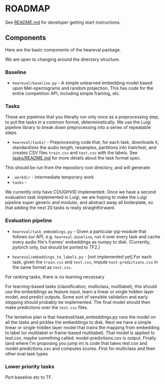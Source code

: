 # ROADMAP

See [README.md](README.md) for developer getting start instructions.

## Components

Here are the basic components of the heareval package.

We are open to changing around the directory structure.

### Baseline

* `heareval/baseline.py` - A simple unlearned embedding model based
upon Mel-spectograms and random projection. This has code for the
entire competition API, including simple framing, etc.

### Tasks

These are pipelines that you literally run only once as a preprocessing
step, to put the tasks in a common format, deterministically. We
use the Luigi pipeline library to break down preprocessing into a
series of repeatable steps.

* `heareval/tasks/` - Preprocessing code that, for each task,
downloads it, standardizes the audio length, resamples, partitions
into train/test, and creates CSV files `train.csv` and `test.csv`
with the labels. See [tasks/README.md](tasks/README.md) for more
details about the task format spec.

This should be run from the repository root directory, and will generate:
* `_workdir` - intermediate temporary work
* `tasks` - 


We currently only have COUGHVID implemented. Once we have a second
evaluation task implemented in Luigi, we are hoping to make the
Luigi pipeline super generic and modular, and abstract away all
boilerplate, so that adding the next 20 tasks is really straightforward.

### Evaluation pipeline

* `heareval/task_embeddings.py` - Given a particular pip-module
that follows our API, e.g. `heareval.baseline`, run it over every
task and cache every audio file's frames' embeddings as numpy to
disk. (Currently, pytorch only, but should be ported to TF2.)

* `heareval/embeddings_to_labels.py` - [not implemented yet] For
each task, given the `train.csv` and `test.csv`, impute
`test-predictions.csv` in the same format as `test.csv`.

For ranking tasks, there is no learning necessary

For learning-based tasks (classification, multiclass, multilabel),
this should use the embeddings as feature input, learn a linear or
single hidden layer model, and predict outputs. Some sort of sensible
validation and early stopping should probably be implemented. The
final model should then make predictions over the `test.csv` files.


The tentative plan is that heareval/task_embeddings.py runs the model on all the tasks and pickles the embeddings to disk.
Next we have a simple linear or single-hidden layer model that trains the mapping from embedding to label (or multilabel or frame-based multilabel).
That model is applied to test.csv, maybe something called: model-predictions.csv is output.
Finally (and where I'm proposing you jump in) is code that takes test.csv and model-predictions.csv and computes scores. First for multiclass and then other eval task types


### Lower priority tasks

Port baseline etc to TF.
